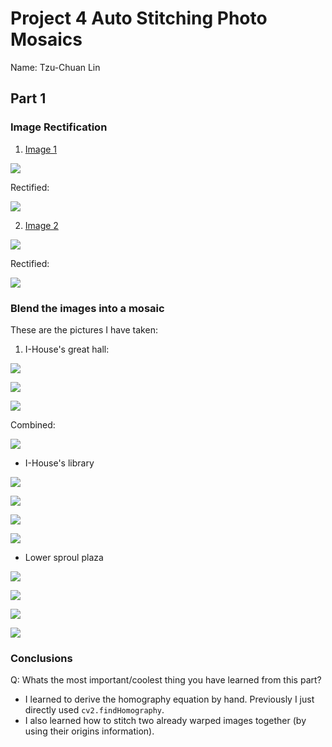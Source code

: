 # Project 4 Auto Stitching Photo Mosaics

Name: Tzu-Chuan Lin

## Part 1

### Image Rectification

1. [Image 1](https://unsplash.com/photos/z11gbBo13ro)

![](./src_imgs/ronnie.jpeg)

Rectified:

![](./demo/ronnie-rectified.jpg)


2. [Image 2](https://unsplash.com/photos/ptXFlLXuFME)

![](./src_imgs/sarah-khan.jpeg)

Rectified:

![](./demo/sarah-rectified.jpg)

### Blend the images into a mosaic

These are the pictures I have taken:

1. I-House's great hall:

![](./src_imgs/hall/left.jpg)

![](./src_imgs/hall/mid.jpg)

![](./src_imgs/hall/right.jpg)

Combined:

![](./demo/ihouse_merged.jpg)

* I-House's library

![](./src_imgs/library/left.jpg)

![](./src_imgs/library/mid.jpg)

![](./src_imgs/library/right.jpg)

![](./demo/lib_merged.jpg)

* Lower sproul plaza

![](./src_imgs/plaza/left.jpg)

![](./src_imgs/plaza/mid.jpg)

![](./src_imgs/plaza/right.jpg)

![](./demo/plaza_merged.jpg)


### Conclusions


Q: Whats the most important/coolest thing you have learned from this part?

* I learned to derive the homography equation by hand. Previously I just directly used `cv2.findHomography`.
* I also learned how to stitch two already warped images together (by using their origins information).
